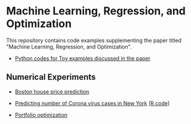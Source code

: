 # Machine Learning, Regression, and Optimization
This repository contains code examples supplementing the paper titled "Machine Learning, Regression, and Optimization".

* [Python codes for Toy examples discussed in the paper](https://github.com/biswajitsahoo1111/machine_learning_regression_and_optimization/blob/master/ML_regression_optimization_python.ipynb)


## Numerical Experiments
* [Boston house price prediction](https://github.com/biswajitsahoo1111/machine_learning_regression_and_optimization/blob/master/Boston_house_price_prediction_using_regression.ipynb)

* [Predicting number of Corona virus cases in New York](https://github.com/biswajitsahoo1111/machine_learning_regression_and_optimization/blob/master/Predicting_corona_cases_R.ipynb) [(R code)](https://github.com/biswajitsahoo1111/machine_learning_regression_and_optimization/blob/master/Predicting_corona_cases_R.ipynb)

* [Portfolio optimization](https://github.com/biswajitsahoo1111/machine_learning_regression_and_optimization/blob/master/portfolio_cvxpy.ipynb)
